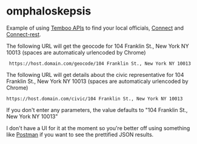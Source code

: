 omphaloskepsis
==============

Example of using [Temboo APIs](https://temboo.com/library/Library/Labs/GoodCitizen/Civic/]) to find your local officials, [Connect](http://www.senchalabs.org/connect/) and [Connect-rest](https://github.com/imrefazekas/connect-rest).

The following URL will get  the geocode for 104 Franklin St., New York NY 10013 (spaces are automaticaly urlencoded by Chrome)

```no-highlight
 https://host.domain.com/geocode/104 Franklin St., New York NY 10013
```

The following URL will get  details about the civic representative for 104 Franklin St., New York NY 10013 (spaces are automaticaly urlencoded by Chrome)

```no-highlight
https://host.domain.com/civic/104 Franklin St., New York NY 10013
```

If you don't enter any parameters, the value defaults to "104 Franklin St., New York NY 10013"

I don't have a UI for it at the moment so you're better off using something like [Postman](http://www.getpostman.com/) if you want to see the prettified JSON results.
